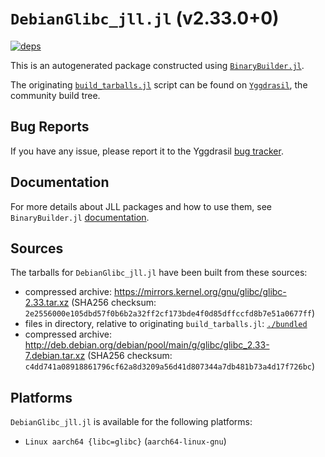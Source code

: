 # `DebianGlibc_jll.jl` (v2.33.0+0)

[![deps](https://juliahub.com/docs/DebianGlibc_jll/deps.svg)](https://juliahub.com/ui/Packages/DebianGlibc_jll/aRdXK?page=2)

This is an autogenerated package constructed using [`BinaryBuilder.jl`](https://github.com/JuliaPackaging/BinaryBuilder.jl).

The originating [`build_tarballs.jl`](https://github.com/JuliaPackaging/Yggdrasil/blob/d4304d4222b74bf392f87db91ce3164027c32adc/G/Glibc/DebianGlibc@2.33/build_tarballs.jl) script can be found on [`Yggdrasil`](https://github.com/JuliaPackaging/Yggdrasil/), the community build tree.

## Bug Reports

If you have any issue, please report it to the Yggdrasil [bug tracker](https://github.com/JuliaPackaging/Yggdrasil/issues).

## Documentation

For more details about JLL packages and how to use them, see `BinaryBuilder.jl` [documentation](https://docs.binarybuilder.org/stable/jll/).

## Sources

The tarballs for `DebianGlibc_jll.jl` have been built from these sources:

* compressed archive: https://mirrors.kernel.org/gnu/glibc/glibc-2.33.tar.xz (SHA256 checksum: `2e2556000e105dbd57f0b6b2a32ff2cf173bde4f0d85dffccfd8b7e51a0677ff`)
* files in directory, relative to originating `build_tarballs.jl`: [`./bundled`](https://github.com/JuliaPackaging/Yggdrasil/tree/d4304d4222b74bf392f87db91ce3164027c32adc/G/Glibc/DebianGlibc@2.33/bundled)
* compressed archive: http://deb.debian.org/debian/pool/main/g/glibc/glibc_2.33-7.debian.tar.xz (SHA256 checksum: `c4dd741a08918861796cf62a8d3209a56d41d807344a7db481b73a4d17f726bc`)

## Platforms

`DebianGlibc_jll.jl` is available for the following platforms:

* `Linux aarch64 {libc=glibc}` (`aarch64-linux-gnu`)

